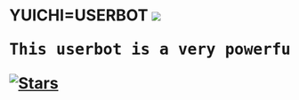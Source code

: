 <html>
<h1> YUICHI=USERBOT </h>

<img src = "https://telegra.ph/file/7a3b1d0656afaa5c05a30.jpg">

<pre>This userbot is a very powerful and the super userbot.</pre>

[![Stars](https://img.shields.io/github/forks/procoder0/yuichi?style=flat-squre&color=red)](https://github.com/procoder0/yuichi/forks)
